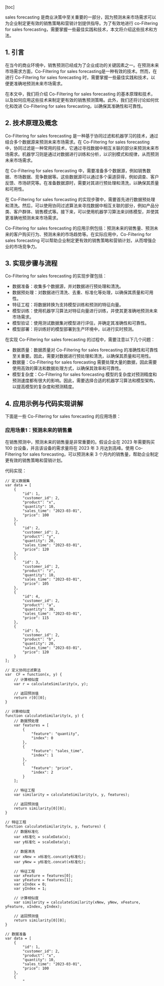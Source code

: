 
[toc]                    
                
                
sales forecasting 是商业决策中至关重要的一部分，因为预测未来市场需求可以为企业制定更有效的销售策略和营销计划提供指导。为了有效地进行 co-Filtering for sales forecasting，需要掌握一些最佳实践和技术，本文将介绍这些技术和方法。

## 1. 引言

在当今的商业环境中，销售预测已经成为了企业成功的关键因素之一。在预测未来市场需求方面，Co-Filtering for sales forecasting是一种有效的技术。然而，在进行 Co-Filtering for sales forecasting 时，需要掌握一些最佳实践和技术，以便更准确地预测未来市场需求。

在本文中，我们将介绍 Co-Filtering for sales forecasting 的基本原理和技术，以及如何应用这些技术来制定更有效的销售预测策略。此外，我们还将讨论如何优化和改进 Co-Filtering for sales forecasting，以确保其准确性和可靠性。

## 2. 技术原理及概念

Co-Filtering for sales forecasting 是一种基于协同过滤和机器学习的技术，通过结合多个数据源来预测未来市场需求。在 Co-Filtering for sales forecasting 中，协同过滤是一种常用的技术，它通过寻找数据中相互关联的部分来预测未来市场需求。机器学习则是通过对数据进行训练和分析，以识别模式和规律，从而预测未来市场需求。

在 Co-Filtering for sales forecasting 中，需要准备多个数据源，例如销售数据、市场数据、竞争数据等。这些数据源可以通过多个渠道获得，例如调查、客户反馈、市场研究等。在准备数据源时，需要对其进行预处理和清洗，以确保其质量和可用性。

在 Co-Filtering for sales forecasting 的实现步骤中，需要首先进行数据预处理和清洗。然后，可以使用协同过滤算法来寻找数据中相互关联的部分，例如产品分类、客户群体、销售模式等。接下来，可以使用机器学习算法来训练模型，并使其更准确地预测未来市场需求。

Co-Filtering for sales forecasting 的应用示例包括：预测未来的销售量、预测未来的客户购买行为、预测未来的市场趋势等。在实际应用中，Co-Filtering for sales forecasting 可以帮助企业制定更有效的销售策略和营销计划，从而增强企业的市场竞争力。

## 3. 实现步骤与流程

Co-Filtering for sales forecasting 的实现步骤包括：

- 数据准备：收集多个数据源，并对数据进行预处理和清洗。
- 数据预处理：对数据进行清洗、去重、标准化等处理，以确保其质量和可用性。
- 特征工程：将数据转换为支持模型训练和预测的特征向量。
- 模型训练：使用机器学习算法对特征向量进行训练，并使其更准确地预测未来市场需求。
- 模型验证：使用测试数据集对模型进行评估，并确定其准确性和可靠性。
- 模型部署：将训练好的模型部署到生产环境中，以进行实时预测。

在实现 Co-Filtering for sales forecasting 的过程中，需要注意以下几个问题：

- 数据质量：数据质量对 Co-Filtering for sales forecasting 的准确性和可靠性至关重要。因此，需要对数据进行预处理和清洗，以确保其质量和可用性。
- 数据量：Co-Filtering for sales forecasting 需要处理大量的数据，因此需要使用高效的算法和数据处理方式，以确保其效率和可靠性。
- 模型复杂度：Co-Filtering for sales forecasting 模型的复杂度对预测精度和预测速度都有很大的影响。因此，需要选择合适的机器学习算法和模型架构，以提高模型的复杂度和预测精度。

## 4. 应用示例与代码实现讲解

下面是一些 Co-Filtering for sales forecasting 的应用场景：

### 应用场景1：预测未来的销售量

在销售预测中，预测未来的销售量是非常重要的。假设企业在 2023 年需要购买 100 台设备，并且该设备的需求量将在 2023 年 3 月达到高峰。使用 Co-Filtering for sales forecasting，可以预测未来 3 个月内的销售量，帮助企业制定更有效的销售策略和营销计划。

代码实现：
```
// 定义数据集
var data = [
    {
        "id": 1,
        "customer_id": 2,
        "product": "x",
        "quantity": 10,
        "sales_time": "2023-03-01",
        "price": 100
    },
    {
        "id": 2,
        "customer_id": 2,
        "product": "y",
        "quantity": 20,
        "sales_time": "2023-03-01",
        "price": 120
    },
    {
        "id": 3,
        "customer_id": 2,
        "product": "z",
        "quantity": 10,
        "sales_time": "2023-03-01",
        "price": 105
    },
    {
        "id": 4,
        "customer_id": 2,
        "product": "a",
        "quantity": 30,
        "sales_time": "2023-03-01",
        "price": 115
    },
    {
        "id": 5,
        "customer_id": 2,
        "product": "b",
        "quantity": 20,
        "sales_time": "2023-03-01",
        "price": 120
    }
];

// 定义协同过滤算法
var  CF = function(x, y) {
    // 计算相似度
    var r = calculateSimilarity(x, y);
    
    // 返回预测值
    return r[0][0];
}

// 计算相似度
function calculateSimilarity(x, y) {
    // 数据预处理
    var features = [
        {
            "feature": "quantity",
            "index": 0
        },
        {
            "feature": "sales_time",
            "index": 1
        },
        {
            "feature": "price",
            "index": 2
        }
    ];
    
    // 特征工程
    var similarity = calculateSimilarity(x, y, features);
    
    // 返回预测值
    return similarity[0][0];
}

// 特征工程
function calculateSimilarity(x, y, features) {
    // 数据标准化
    var x标准化 = scaleData(x);
    var y标准化 = scaleData(y);
    
    // 数据清洗
    var xNew = x标准化.concat(y标准化);
    var yNew = y标准化.concat(x标准化);
    
    // 特征工程
    var xFeature = features[0];
    var yFeature = features[1];
    var xIndex = 0;
    var yIndex = 1;
    
    // 计算相似度
    var similarity = calculateSimilarity(xNew, yNew, xFeature, yFeature, xIndex, yIndex);
    
    // 返回预测值
    return similarity[0][0];
}

// 数据准备
var data = [
    {
        "id": 1,
        "customer_id": 2,
        "product": "x",
        "quantity": 10,
        "sales_time": "2023-03-01",
        "price": 100
    },
    {
        "

